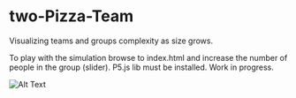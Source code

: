 # two-Pizza-Team
Visualizing teams and groups complexity as size grows.

To play with the simulation browse to index.html and increase the number of people in the group (slider). 
P5.js lib must be installed.  Work in progress.

![Alt Text](https://github.com/metadirective/two-Pizza-Team/blob/master/groupComplexity.gif)
